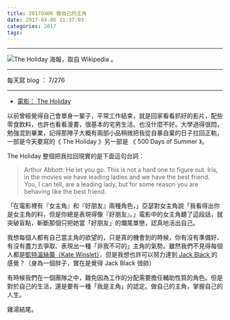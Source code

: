 ```yaml
---
title: 20170406 做自己的主角
date: 2017-04-06 11:37:03
categories: 2017
tags:
---
```

---

![The Holiday 海報，取自 Wikipedia 。](https://c1.staticflickr.com/4/3941/33053480943_9f9389cac4_o.jpg)

---

每天寫 blog ： 7/276

---

- [電影： The Holiday](https://en.wikipedia.org/wiki/The_Holiday)

以前曾經覺得自己會單身一輩子，平常工作結束，就是回家看看抓好的影片，配些零食飲料，也許也看看漫畫，很基本的宅男生活。也沒什麼不好。大學過得很悶，勉強混到畢業，記得那陣子大概有兩部小品稍微把我從自暴自棄的日子拉回正軌，一部是今天要寫的《 The Holiday 》另一部是 《 500 Days of Summer 》。

The Holiday 整個把我拉回現實的是下面這句台詞：

> Arthur Abbott: He let you go. This is not a hard one to figure out. Iris, in the movies we have leading ladies and we have the best friend. You, I can tell, are a leading lady, but for some reason you are behaving like the best friend.

「在電影裡有『女主角』和『好朋友』兩種角色，」亞瑟對女主角說「我看得出你是女主角的料，但是你總是表現得像『好朋友』。」電影中的女主角聽了這段話，就突破盲點，斬斷那個只把她當「好朋友」的爛尾單戀，認真地活出自己。

我想每個人都有自己當主角的欲望的，只是真的機會到的時候，你有沒有準備好、有沒有盡力去爭取、表現出一種「非我不可的」主角的氣勢。雖然我們不見得每個人都是[凱特溫絲蕾（Kate Winslet）](https://en.wikipedia.org/wiki/Kate_Winslet)，但是我想也許可以努力達到[ Jack Black ](https://en.wikipedia.org/wiki/Jack_Black)的感覺？（身為一個胖子，實在是覺得 Jack Black 很帥）

有時候我們在一個團隊之中，難免因為工作的分配需要擔任輔助性質的角色。但是對於自己的生活，還是要有一種「我是主角」的認定。做自己的主角，掌握自己的人生。

雞湯結尾。
